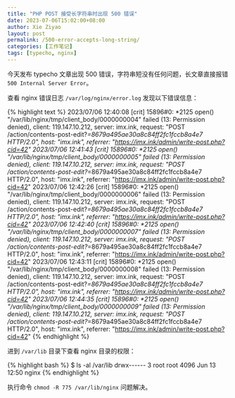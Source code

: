 ```yaml
---
title: "PHP POST 接受长字符串时出现 500 错误"
date: 2023-07-06T15:02:00+08:00
author: Xie Ziyao
layout: post
permalink: /500-error-accepts-long-string/
categories: [工作笔记]
tags: [typecho, nginx]
---
```


今天发布 typecho 文章出现 500 错误，字符串短没有任何问题，长文章直接报错 `500 Internal Server Error`。
<!--more-->

查看 nginx 错误日志 `/var/log/nginx/error.log` 发现以下错误信息：

{% highlight text %}
2023/07/06 12:40:08 [crit] 15896#0: *2125 open() "/var/lib/nginx/tmp/client_body/0000000004" failed (13: Permission denied), client: 119.147.10.212, server: imx.ink, request: "POST /action/contents-post-edit?_=8679a495ae30a8c84ff2fc1fccb8a4e7 HTTP/2.0", host: "imx.ink", referrer: "https://imx.ink/admin/write-post.php?cid=42"
2023/07/06 12:41:43 [crit] 15896#0: *2125 open() "/var/lib/nginx/tmp/client_body/0000000005" failed (13: Permission denied), client: 119.147.10.212, server: imx.ink, request: "POST /action/contents-post-edit?_=8679a495ae30a8c84ff2fc1fccb8a4e7 HTTP/2.0", host: "imx.ink", referrer: "https://imx.ink/admin/write-post.php?cid=42"
2023/07/06 12:42:26 [crit] 15896#0: *2125 open() "/var/lib/nginx/tmp/client_body/0000000006" failed (13: Permission denied), client: 119.147.10.212, server: imx.ink, request: "POST /action/contents-post-edit?_=8679a495ae30a8c84ff2fc1fccb8a4e7 HTTP/2.0", host: "imx.ink", referrer: "https://imx.ink/admin/write-post.php?cid=42"
2023/07/06 12:42:40 [crit] 15896#0: *2125 open() "/var/lib/nginx/tmp/client_body/0000000007" failed (13: Permission denied), client: 119.147.10.212, server: imx.ink, request: "POST /action/contents-post-edit?_=8679a495ae30a8c84ff2fc1fccb8a4e7 HTTP/2.0", host: "imx.ink", referrer: "https://imx.ink/admin/write-post.php?cid=42"
2023/07/06 12:43:11 [crit] 15896#0: *2125 open() "/var/lib/nginx/tmp/client_body/0000000008" failed (13: Permission denied), client: 119.147.10.212, server: imx.ink, request: "POST /action/contents-post-edit?_=8679a495ae30a8c84ff2fc1fccb8a4e7 HTTP/2.0", host: "imx.ink", referrer: "https://imx.ink/admin/write-post.php?cid=42"
2023/07/06 12:44:35 [crit] 15896#0: *2125 open() "/var/lib/nginx/tmp/client_body/0000000009" failed (13: Permission denied), client: 119.147.10.212, server: imx.ink, request: "POST /action/contents-post-edit?_=8679a495ae30a8c84ff2fc1fccb8a4e7 HTTP/2.0", host: "imx.ink", referrer: "https://imx.ink/admin/write-post.php?cid=42"
{% endhighlight %}

进到 `/var/lib` 目录下查看 nginx 目录的权限：

{% highlight bash %}
$ ls -al /var/lib
drwx------  3 root    root     4096 Jun 13 12:50 nginx
{% endhighlight %}

执行命令 `chmod -R 775 /var/lib/nginx` 问题解决。